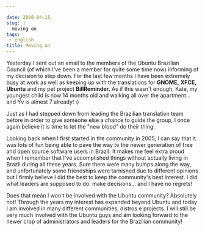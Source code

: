 ```yaml
---

date: 2008-04-15
slug: |
  moving-on
tags:
 - english
title: Moving on
---
```


Yesterday I sent out an email to the members of the Ubuntu Brazilian
Council (of which I've been a member for quite some time now) informing
of my decision to step down. For the last few months I have been
extremely busy at work as well as keeping up with the translations for
**GNOME,** **XFCE,** **Ubuntu** and my pet project **BillReminder.** As
if this wasn't enough, Kate, my youngest child is now 14 months old and
walking all over the apartment... and Yv is almost 7 already! :)

Just as I had stepped down from leading the Brazilian translation team
before in order to give someone else a chance to guide the group, I once
again believe it is time to let the "new blood" do their thing.

Looking back when I first started in the community in 2005, I can say
that it was lots of fun being able to pave the way to the newer
generation of free and open source software users in Brazil. It makes me
feel extra proud when I remember that I've accomplished things without
actually living in Brazil during all these years. Sure there were many
bumps along the way, and unfortunately some friendships were tarnished
due to different opinions but I firmly believe I did the best to keep
the community's best interest. I did what leaders are supposed to do:
make decisions... and I have no regrets!

Does that mean I won't be involved with the Ubuntu community? Absolutely
not! Through the years my interest has expanded beyond Ubuntu and today
I am involved in many different communities, distros e projects. I will
still be very much involved with the Ubuntu guys and am looking forward
to the newer crop of administrators and leaders for the Brazilian
community!
